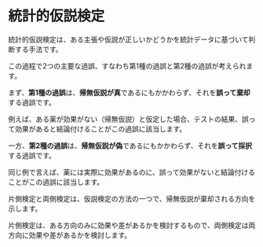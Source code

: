 # 統計的仮説検定

統計的仮説検定は、ある主張や仮説が正しいかどうかを統計データに基づいて判断する手法です。

この過程で2つの主要な過誤、すなわち第1種の過誤と第2種の過誤が考えられます。 

まず、**第1種の過誤**は、**帰無仮説が真**であるにもかかわらず、それを**誤って棄却**する過誤です。

例えば、ある薬が効果がない（帰無仮説）と仮定した場合、テストの結果、誤って効果があると結論付けることがこの過誤に該当します。

一方、**第2種の過誤**は、**帰無仮説が偽**であるにもかかわらず、それを**誤って採択**する過誤です。

同じ例で言えば、薬には実際に効果があるのに、誤って効果がないと結論付けることがこの過誤に該当します。 

片側検定と両側検定は、仮説検定の方法の一つで、帰無仮説が棄却される方向を示します。

片側検定は、ある方向のみに効果や差があるかを検討するもので、両側検定は両方向に効果や差があるかを検討します。
